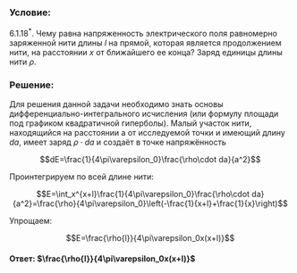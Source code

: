###  Условие: 

$6.1.18^*.$ Чему равна напряженность электрического поля равномерно заряженной нити длины $l$ на прямой, которая является продолжением нити, на расстоянии $x$ от ближайшего ее конца? Заряд единицы длины нити $\rho$. 

###  Решение: 

Для решения данной задачи необходимо знать основы дифференциально-интегрального исчисления (или формулу площади под графиком квадратичной гиперболы). Малый участок нити, находящийся на расстоянии a от исследуемой точки и имеющий длину $da$, имеет заряд $\rho\cdot da$ и создаёт в точке напряжённость 


$$dE=\frac{1}{4\pi\varepsilon_0}\frac{\rho\cdot da}{a^2}$$ 

Проинтегрируем по всей длине нити: 

$$E=\int_x^{x+l}\frac{1}{4\pi\varepsilon_0}\frac{\rho\cdot da}{a^2}=\frac{\rho}{4\pi\varepsilon_0}\left(-\frac{1}{x+l}+\frac{1}{x}\right)$$

Упрощаем:

$$E=\frac{\rho{l}}{4\pi\varepsilon_0x(x+l)}$$ 

####  Ответ: $\frac{\rho{l}}{4\pi\varepsilon_0x(x+l)}$ 